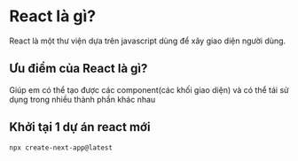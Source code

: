 # React là gì?

React là một thư viện dựa trên javascript dùng để xây giao diện người dùng.

## Ưu điểm của React là gì?

Giúp em có thể tạo được các component(các khối giao diện) và có thể tái sử dụng trong nhiều thành phần khác nhau

## Khởi tại 1 dự án react mới

```sh
npx create-next-app@latest
```
